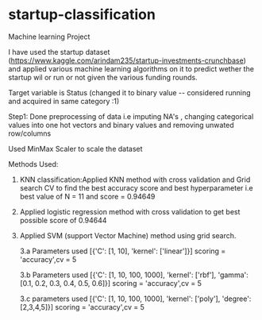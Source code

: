 # startup-classification

Machine learning Project

I have used the startup dataset (https://www.kaggle.com/arindam235/startup-investments-crunchbase) and applied various machine learning algorithms on it to predict wether the startup wil or run or not given the various funding rounds.

Target variable is Status (changed it to binary value -- considered running and acquired in same category :1)

Step1: Done preprocessing of data i.e imputing NA's , changing categorical values into one hot vectors and binary values and removing unwated row/columns

Used MinMax Scaler to scale the dataset

Methods Used:

1. KNN classification:Applied KNN method with cross validation and Grid search CV to find the best accuracy score and best hyperparameter i.e best value of N = 11 and score = 0.94649

2. Applied logistic regression method with cross validation to get best possible score of 0.94644

3. Applied SVM (support Vector Machine) method using grid search.
    
    3.a Parameters used  [{'C': [1, 10], 'kernel': ['linear']}]
        scoring = 'accuracy',cv = 5         
                           
    3.b Parameters used   [{'C': [1, 10, 100, 1000], 'kernel': ['rbf'], 'gamma': [0.1, 0.2, 0.3, 0.4, 0.5, 0.6]}]
        scoring = 'accuracy',cv = 5
    
    3.c parameters used    [{'C': [1, 10, 100, 1000], 'kernel': ['poly'], 'degree': [2,3,4,5]}]
        scoring = 'accuracy',cv = 5
 

              
              
